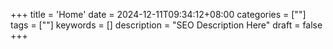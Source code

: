 +++
title = 'Home'
date = 2024-12-11T09:34:12+08:00
categories = [""]
tags = [""]
keywords = []
description = "SEO Description Here"
draft = false
+++


